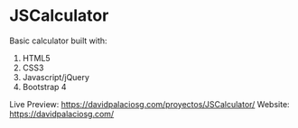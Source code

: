 # JSCalculator
Basic calculator built with:
1. HTML5
2. CSS3
3. Javascript/jQuery
4. Bootstrap 4

Live Preview: https://davidpalaciosg.com/proyectos/JSCalculator/
Website: https://davidpalaciosg.com/
